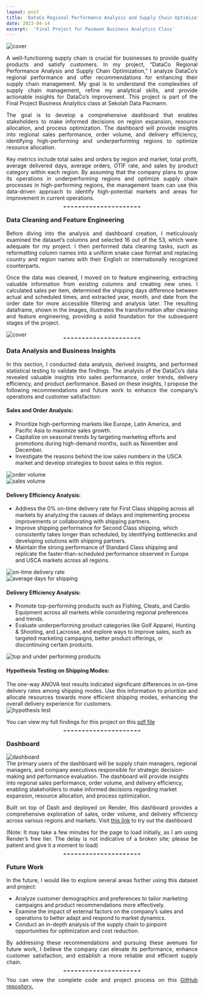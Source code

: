 ```yaml
---
layout: post
title: 'DataCo Regional Performance Analysis and Supply Chain Optimization'
date: 2023-04-14
excerpt:  'Final Project for Pacmann Business Analytics Class'
---
```


<style>
    img {
        display: block;
        margin: 0 auto;
        max-width: 100%;
        height: auto;
    }
    
    p {
        text-align: justify;
    }
</style>

<img src="assets/images/dataco/cover.png" alt="cover">

A well-functioning supply chain is crucial for businesses to provide quality products and satisfy customers. In my project, “DataCo Regional Performance Analysis and Supply Chain Optimization,” I analyze DataCo’s regional performance and offer recommendations for enhancing their supply chain management. My goal is to understand the complexities of supply chain management, refine my analytical skills, and provide actionable insights for DataCo’s improvement. This project is part of the Final Project Business Analytics class at Sekolah Data Pacmann.

The goal is to develop a comprehensive dashboard that enables stakeholders to make informed decisions on region expansion, resource allocation, and process optimization. The dashboard will provide insights into regional sales performance, order volume, and delivery efficiency, identifying high-performing and underperforming regions to optimize resource allocation.

Key metrics include total sales and orders by region and market, total profit, average delivered days, average orders, OTIF rate, and sales by product category within each region. By assuming that the company plans to grow its operations in underperforming regions and optimize supply chain processes in high-performing regions, the management team can use this data-driven approach to identify high-potential markets and areas for improvement in current operations.

<div style="border-top: 2px dashed; width: 40%; margin: 0 auto;"></div>

### Data Cleaning and Feature Engineering

Before diving into the analysis and dashboard creation, I meticulously examined the dataset’s columns and selected 16 out of the 53, which were adequate for my project. I then performed data cleaning tasks, such as reformatting column names into a uniform snake case format and replacing country and region names with their English or internationally recognized counterparts.

Once the data was cleaned, I moved on to feature engineering, extracting valuable information from existing columns and creating new ones. I calculated sales per item, determined the shipping days difference between actual and scheduled times, and extracted year, month, and date from the order date for more accessible filtering and analysis later. The resulting dataframe, shown in the images, illustrates the transformation after cleaning and feature engineering, providing a solid foundation for the subsequent stages of the project.

<img src="assets/images/dataco/data-cleaning.png" alt="cover">

<div style="border-top: 2px dashed; width: 40%; margin: 0 auto;"></div>

### Data Analysis and Business Insights

In this section, I conducted data analysis, derived insights, and performed statistical testing to validate the findings. The analysis of the DataCo’s data revealed valuable insights into sales performance, order trends, delivery efficiency, and product performance. Based on these insights, I propose the following recommendations and future work to enhance the company’s operations and customer satisfaction:

#### Sales and Order Analysis:

* Prioritize high-performing markets like Europe, Latin America, and Pacific Asia to maximize sales growth.
* Capitalize on seasonal trends by targeting marketing efforts and promotions during high-demand months, such as November and December.
* Investigate the reasons behind the low sales numbers in the USCA market and develop strategies to boost sales in this region.

<img src="assets/images/dataco/order-volume.png" alt="order volume">
<img src="assets/images/dataco/sales-volume.png" alt="sales volume">

#### Delivery Efficiency Analysis:

* Address the 0% on-time delivery rate for First Class shipping across all markets by analyzing the causes of delays and implementing process improvements or collaborating with shipping partners.
* Improve shipping performance for Second Class shipping, which consistently takes longer than scheduled, by identifying bottlenecks and developing solutions with shipping partners.
* Maintain the strong performance of Standard Class shipping and replicate the faster-than-scheduled performance observed in Europe and USCA markets across all regions.

<img src="assets/images/dataco/on-time-rate.png" alt="on-time delivery rate">
<img src="assets/images/dataco/avg-shipping.png" alt="average days for shipping">

#### Delivery Efficiency Analysis:

* Promote top-performing products such as Fishing, Cleats, and Cardio Equipment across all markets while considering regional preferences and trends.
* Evaluate underperforming product categories like Golf Apparel, Hunting & Shooting, and Lacrosse, and explore ways to improve sales, such as targeted marketing campaigns, better product offerings, or discontinuing certain products.
<img src="assets/images/dataco/products.png" alt="top and under performing products">

#### Hypothesis Testing on Shipping Modes:

The one-way ANOVA test results indicated significant differences in on-time delivery rates among shipping modes. Use this information to prioritize and allocate resources towards more efficient shipping modes, enhancing the overall delivery experience for customers.
<img src="assets/images/dataco/hypothesis-test.png" alt="hypothesis test">


<p>You can view my full findings for this project on this <a href='https://github.com/datawithalvin/pacmann-business-analytics/blob/main/dataco-regional-performance-2017.pptx.pdf'>pdf file</a></p>

<div style="border-top: 2px dashed; width: 40%; margin: 0 auto;"></div>

### Dashboard
<img src="assets/images/dataco/dashboard.png" alt="dashboard">
The primary users of the dashboard will be supply chain managers, regional managers, and company executives responsible for strategic decision-making and performance evaluation. The dashboard will provide insights into regional sales performance, order volume, and delivery efficiency, enabling stakeholders to make informed decisions regarding market expansion, resource allocation, and process optimization.

<p>Built on top of Dash and deployed on Render, this dashboard provides a comprehensive exploration of sales, order volume, and delivery efficiency across various regions and markets. Visit <a href='https://bit.ly/dataco-dashboard'>this link</a> to try out the dashboard</p>

(Note: It may take a few minutes for the page to load initially, as I am using Render’s free tier. The delay is not indicative of a broken site; please be patient and give it a moment to load)

<div style="border-top: 2px dashed; width: 40%; margin: 0 auto;"></div>

### Future Work
In the future, I would like to explore several areas further using this dataset and project:

* Analyze customer demographics and preferences to tailor marketing campaigns and product recommendations more effectively.
* Examine the impact of external factors on the company’s sales and operations to better adapt and respond to market dynamics.
* Conduct an in-depth analysis of the supply chain to pinpoint opportunities for optimization and cost reduction.

By addressing these recommendations and pursuing these avenues for future work, I believe the company can elevate its performance, enhance customer satisfaction, and establish a more reliable and efficient supply chain.

<div style="border-top: 2px dashed; width: 40%; margin: 0 auto;"></div>

<p>You can view the complete code and project process on this <a href='https://github.com/datawithalvin/pacmann-business-analytics'>GitHub repository.</a></p>